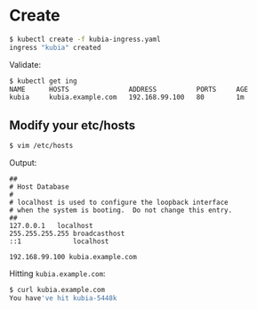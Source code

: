# Create 

```bash
$ kubectl create -f kubia-ingress.yaml
ingress "kubia" created
```

Validate:

```bash
$ kubectl get ing
NAME      HOSTS               ADDRESS          PORTS     AGE
kubia     kubia.example.com   192.168.99.100   80        1m
```

## Modify your etc/hosts

```bash
$ vim /etc/hosts
```

Output:

```
##
# Host Database
#
# localhost is used to configure the loopback interface
# when the system is booting.  Do not change this entry.
##
127.0.0.1	localhost
255.255.255.255	broadcasthost
::1             localhost

192.168.99.100 kubia.example.com
```

Hitting `kubia.example.com`:

```bash
$ curl kubia.example.com
You have've hit kubia-5448k
```

